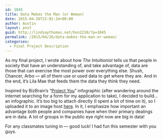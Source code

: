 ```yaml
---
id: 1045
title: Data Makes the Man (or Woman)
date: 2015-04-26T22:01:24+00:00
author: Austin
layout: post
guid: http://lindsaythomas.net/hon2210/?p=1045
permalink: /2015/04/26/data-makes-the-man-or-woman/
categories:
  - Final Project Description
---
```

As my final project, I wrote about how _The Intuitionist_ tells us that people in society that have an understanding of, and take advantage of, data are those that can exercise the most power over everything else. Shush, Chancer, Arbo &#8212; all of them use or used data to get where they are. And in the end, it&#8217;s Lila Mae that feeds them the data they think they need.

Inspired by BizBrain&#8217;s &#8220;[Project You](http://www.bizbrain.org/product-you/)&#8221; infographic (after wandering around the internet searching for a form for my application to take), I decided to build&#8230; an infographic. It&#8217;s too big to attach directly (I spent a lot of time on it), so I uploaded it to an image host [here](http://i.imgur.com/eL9mpFm.png). In it, I emphasize how important an advantage both people and companies have when their primary dealings are in data. A lot of groups in the public eye right now are big in data!

For any classmates tuning in &#8212; good luck! I had fun this semester with you guys.